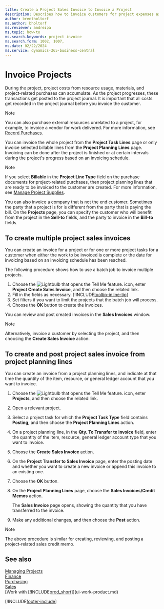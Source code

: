 ```yaml
---
title: Create a Project Sales Invoice to Invoice a Project
description: Describes how to invoice customers for project expenses as a project progresses and costs accumulate.
author: brentholtorf
ms.author: bholtorf
ms.reviewer: andreipa
ms.topic: how-to
ms.search.keywords: project invoice
ms.search.form: 1002, 1007, 
ms.date: 02/22/2024
ms.service: dynamics-365-business-central
---
```

# Invoice Projects

During the project, project costs from resource usage, materials, and project-related purchases can accumulate. As the project progresses, these transactions get posted to the project journal. It is important that all costs get recorded in the project journal before you invoice the customer.

> [!NOTE]
> You can also purchase external resources unrelated to a project, for example, to invoice a vendor for work delivered. For more information, see [Record Purchases](purchasing-how-record-purchases.md).

You can invoice the whole project from the **Project Task Lines** page or only invoice selected billable lines from the **Project Planning Lines** page. Invoicing can be done after the project is finished or at certain intervals during the project's progress based on an invoicing schedule.

> [!NOTE]  
> If you select **Billable** in the **Project Line Type** field on the purchase documents for project-related purchases, then project planning lines that are ready to be invoiced to the customer are created. For more information, see [Manage Project Supplies](projects-how-manage-project-supplies.md).

You can also invoice a company that is not the end customer. Sometimes the party that a project is for is different from the party that is paying the bill. On the **Projects** page, you can specify the customer who will benefit from the project in the **Sell-to** fields, and the party to invoice in the **Bill-to** fields.

## To create multiple project sales invoices

You can create an invoice for a project or for one or more project tasks for a customer when either the work to be invoiced is complete or the date for invoicing based on an invoicing schedule has been reached.

The following procedure shows how to use a batch job to invoice multiple projects.  

1. Choose the ![Lightbulb that opens the Tell Me feature.](media/ui-search/search_small.png "Tell me what you want to do") icon, enter **Project Create Sales Invoice**, and then choose the related link.  
2. Fill in the fields as necessary. [!INCLUDE[tooltip-inline-tip](includes/tooltip-inline-tip_md.md)]
3. Set filters if you want to limit the projects that the batch job will process.
4. Choose the **OK** button to create the invoices.  

You can review and post created invoices in the **Sales Invoices** window.

> [!NOTE]
> Alternatively, invoice a customer by selecting the project, and then choosing the **Create Sales Invoice** action. 

## To create and post project sales invoice from project planning lines

You can create an invoice from a project planning lines, and indicate at that time the quantity of the item, resource, or general ledger account that you want to invoice.

1. Choose the ![Lightbulb that opens the Tell Me feature.](media/ui-search/search_small.png "Tell me what you want to do") icon, enter **Projects**, and then choose the related link.
2. Open a relevant project.
3. Select a project task for which the **Project Task Type** field contains **Posting**, and then choose the **Project Planning Lines** action.  
4. On a project planning line, in the **Qty. To Transfer to Invoice** field, enter the quantity of the item, resource, general ledger account type that you want to invoice.  
5. Choose the **Create Sales Invoice** action.
6. On the **Project Transfer to Sales Invoice** page, enter the posting date and whether you want to create a new invoice or append this invoice to an existing one.
7. Choose the **OK** button.  
8. On the **Project Planning Lines** page, choose the **Sales Invoices/Credit Memos** action.

    The **Sales Invoice** page opens, showing the quantity that you have transferred to the invoice.
9. Make any additional changes, and then choose the **Post** action.

> [!NOTE]  
> The above procedure is similar for creating, reviewing, and posting a project-related sales credit memo.

## See also

[Managing Projects](projects-manage-projects.md)  
[Finance](finance.md)  
[Purchasing](purchasing-manage-purchasing.md)  
[Sales](sales-manage-sales.md)  
[Work with [!INCLUDE[prod_short](includes/prod_short.md)]](ui-work-product.md)  

[!INCLUDE[footer-include](includes/footer-banner.md)]
